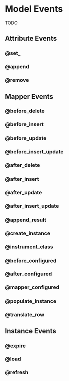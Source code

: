 # Model Events

TODO

## Attribute Events

### @set_

### @append

### @remove

## Mapper Events

### @before_delete

### @before_insert

### @before_update

### @before_insert_update

### @after_delete

### @after_insert

### @after_update

### @after_insert_update

### @append_result

### @create_instance

### @instrument_class

### @before_configured

### @after_configured

### @mapper_configured

### @populate_instance

### @translate_row

## Instance Events

### @expire

### @load

### @refresh

